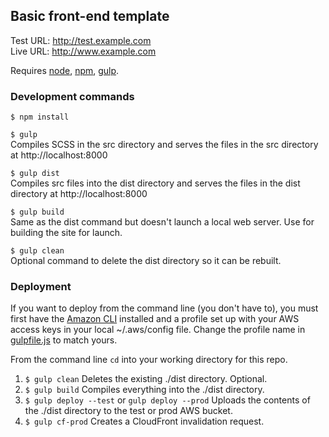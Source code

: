 ## Basic front-end template

Test URL: http://test.example.com  
Live URL: http://www.example.com

Requires [node](https://nodejs.org/en/), [npm](https://www.npmjs.com/), [gulp](http://gulpjs.com/).

### Development commands

`$ npm install`

`$ gulp`  
Compiles SCSS in the src directory and serves the files in the src directory at http://localhost:8000

`$ gulp dist`  
Compiles src files into the dist directory and serves the files in the dist directory at http://localhost:8000

`$ gulp build`  
Same as the dist command but doesn't launch a local web server. Use for building the site for launch.

`$ gulp clean`  
Optional command to delete the dist directory so it can be rebuilt.

### Deployment

If you want to deploy from the command line (you don't have to), you must first have the [Amazon CLI](https://aws.amazon.com/cli/) installed and a profile set up with your AWS access keys in your local ~/.aws/config file. Change the profile name in [gulpfile.js](https://github.com/wieden-kennedy/wk-pie-contest-frontend/blob/master/gulpfile.js#L13) to match yours.

From the command line `cd` into your working directory for this repo.

1. `$ gulp clean` Deletes the existing ./dist directory. Optional.
2. `$ gulp build` Compiles everything into the ./dist directory.
3. `$ gulp deploy --test` or `gulp deploy --prod` Uploads the contents of the ./dist directory to the test or prod AWS bucket.
4. `$ gulp cf-prod` Creates a CloudFront invalidation request.
